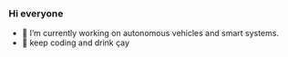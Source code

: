 ### Hi everyone

- 🔭 I’m currently working on autonomous vehicles and smart systems.
- 🌱 keep coding and drink çay

<!--
**Seda-cpu/Seda-cpu** is a ✨ _special_ ✨ repository because its `README.md` (this file) appears on your GitHub profile.

Here are some ideas to get you started:

- 🌱 keep coding and drink çay

-->
